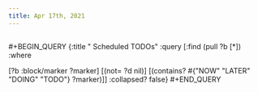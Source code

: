 ```yaml
---
title: Apr 17th, 2021
---
```


## 
#+BEGIN_QUERY
{:title " Scheduled TODOs"
:query [:find (pull ?b [*])
:where

[?b :block/marker ?marker]
[(not= ?d nil)]
[(contains? #{"NOW" "LATER" "DOING" "TODO"} ?marker)]]
:collapsed? false}
#+END_QUERY
